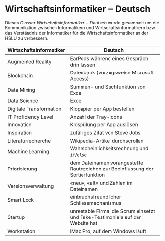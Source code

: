 # Wirtschaftsinformatiker ‒ Deutsch

Dieses Glosser _Wirtschaftsinformatiker ‒ Deutsch_ wurde gesammelt um die
Kommunikation zwischen Informatikern und Wirtschaftsinformatikern bzw. das
Verständnis der Informatiker für die Wirtschaftsinformatiker an der HSLU zu
verbessern.

| Wirtschaftsinformatiker | Deutsch                                                                          |
|-------------------------|----------------------------------------------------------------------------------|
| Augmented Reality       | EarPods während eines Gespräch drin lassen                                       |
| Blockchain              | Datenbank (vorzugsweise Microsoft Access)                                        |
| Data Mining             | Summen- und Suchfunktion von Excel                                               |
| Data Science            | Excel                                                                            |
| Digitale Transformation | Klopapier per App bestellen                                                      |
| IT Proficiency Level    | Anzahl der Tray-Icons                                                            |
| Innovation              | Klospülung per App auslösen                                                      |
| Inspiration             | zufälliges Zitat von Steve Jobs                                                  |
| Literaturrecherche      | Wikipedia-Artikel durchscrollen                                                  |
| Machine Learning        | Wahrscheinlichkeitsrechnung und `if`/`else`                                      |
| Priorisierung           | dem Dateinamen vorangestellte Rautezeichen zur Beeinflussung der Sortierfunktion |
| Versionsverwaltung      | «neu», «alt» und Zahlen im Dateinamen                                            |
| Smart Lock              | einbruchsfreundlicher Schliessmechanismus                                        |
| Startup                 | unrentable Firma, die Scrum einsetzt und Fake-Testimonials auf der Website hat   |
| Workstation             | iMac Pro, auf dem Windows läuft                                                  |
